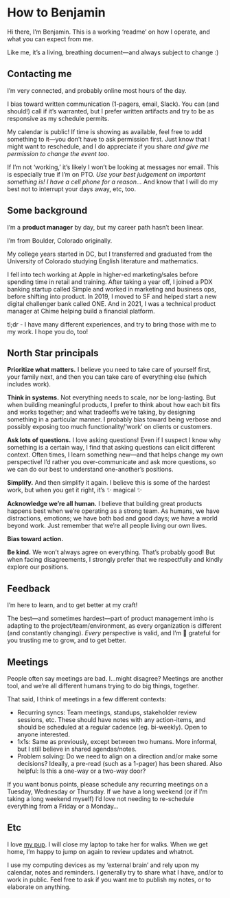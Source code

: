 # How to Benjamin

Hi there, I’m Benjamin. This is a working ‘readme’ on how I operate, and what you can expect from me.

Like me, it’s a living, breathing document—and always subject to change :)

## Contacting me

I’m very connected, and probably online most hours of the day.

I bias toward written communication (1-pagers, email, Slack). You can (and should!) call if it’s warranted, but I prefer written artifacts and try to be as responsive as my schedule permits.

My calendar is public! If time is showing as available, feel free to add something to it—you don’t have to ask permission first. Just know that I might want to reschedule, and I do appreciate if you share _and give me permission to change the event too_.

If I’m not ‘working,’ it’s likely I won’t be looking at messages nor email. This is especially true if I’m on PTO. _Use your best judgement on important something is! I have a cell phone for a reason…_ And know that I will do my best not to interrupt your days away, etc, too.

## Some background

I’m a **product manager** by day, but my career path hasn’t been linear.

I’m from Boulder, Colorado originally.

My college years started in DC, but I transferred and graduated from the University of Colorado studying English literature and mathematics.

I fell into tech working at Apple in higher-ed marketing/sales before spending time in retail and training. After taking a year off, I joined a PDX banking startup called Simple and worked in marketing and business ops, before shifting into product. In 2019, I moved to SF and helped start a new digital challenger bank called ONE. And in 2021, I was a technical product manager at Chime helping build a financial platform.

tl;dr - I have many different experiences, and try to bring those with me to my work. I hope you do, too!

## North Star principals

**Prioritize what matters.** I believe you need to take care of yourself first, your family next, and then you can take care of everything else (which includes work).

**Think in systems.** Not everything needs to scale, nor be long-lasting. But when building meaningful products, I prefer to think about how each bit fits and works together; and what tradeoffs we’re taking, by designing something in a particular manner. I probably bias toward being verbose and possibly exposing too much functionality/‘work’ on clients or customers.

**Ask lots of questions.** I love asking questions! Even if I suspect I know why something is a certain way, I find that asking questions can elicit different context. Often times, I learn something new—and that helps change my own perspective! I’d rather you over-communicate and ask more questions, so we can do our best to understand one-another’s positions.

**Simplify.** And then simplify it again. I believe this is some of the hardest work, but when you get it right, it’s ✨ magical ✨

**Acknowledge we’re all human.** I believe that building great products happens best when we’re operating as a strong team. As humans, we have distractions, emotions; we have both bad and good days; we have a world beyond work. Just remember that we’re all people living our own lives.

**Bias toward action.**

**Be kind.** We won’t always agree on everything. That’s probably good! But when facing disagreements, I strongly prefer that we respectfully and kindly explore our positions.

## Feedback

I’m here to learn, and to get better at my craft!

The best—and sometimes hardest—part of product management imho is adapting to the project/team/environment, as every organization is different (and constantly changing). _Every_ perspective is valid, and I’m 🙏 grateful for you trusting me to grow, and to get better.

## Meetings

People often say meetings are bad. I…might disagree? Meetings are another tool, and we’re all different humans trying to do big things, together.

That said, I think of meetings in a few different contexts:
* Recurring syncs: Team meetings, standups, stakeholder review sessions, etc. These should have notes with any action-items, and should be scheduled at a regular cadence (eg. bi-weekly). Open to anyone interested.
* 1x1s: Same as previously, except between two humans. More informal, but I still believe in shared agendas/notes.
* Problem solving: Do we need to align on a direction and/or make some decisions? Ideally, a pre-read (such as a 1-pager) has been shared. Also helpful: Is this a one-way or a two-way door?

If you want bonus points, please schedule any recurring meetings on a Tuesday, Wednesday or Thursday. If we have a long weekend (or if I’m taking a long weekend myself) I’d love not needing to re-schedule everything from a Friday or a Monday…

## Etc

I love [my pup](https://lyra.dog). I will close my laptop to take her for walks. When we get home, I’m happy to jump on again to review updates and whatnot.

I use my computing devices as my ‘external brain’ and rely upon my calendar, notes and reminders. I generally try to share what I have, and/or to work in public. Feel free to ask if you want me to publish my notes, or to elaborate on anything.
